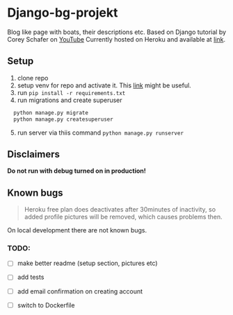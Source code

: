 # Django-bg-projekt
Blog like page with boats, their descriptions etc. Based on Django tutorial by Corey Schafer on [YouTube](https://youtube.com/playlist?list=PL-osiE80TeTtoQCKZ03TU5fNfx2UY6U4p)
Currently hosted on Heroku and available at [link](https://django-bg-project.herokuapp.com/).

## Setup
1. clone repo
2. setup venv for repo and activate it. This [link](https://docs.python.org/3/library/venv.html) might be useful.
3. run `pip install -r requirements.txt`
4. run migrations and create superuser 
```bash
  python manage.py migrate
  python manage.py createsuperuser
```
5. run server via thiis command `python manage.py runserver`

## Disclaimers
**Do not run with debug turned on in production!**

## Known bugs
>Heroku free plan does deactivates after 30minutes of inactivity, so added profile pictures will be removed, which causes problems then.

On local development there are not known bugs.

### TODO:
- [ ] make better readme (setup section, pictures etc)
- [ ] add tests
- [ ] add email confirmation on creating account
- [ ] switch to Dockerfile

